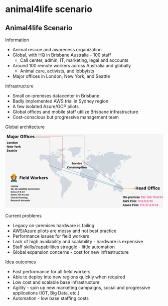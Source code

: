 # animal4life scenario

## Animal4life Scenario

Information

- Animal rescue and awareness organization
- Global, with HQ in Brisbane Australia - 100 staff
  - Call center, admin, IT, marketing, legal and accounts
- Around 100 remote workers across Australia and globally
  - Animal care, activists, and lobbyists
- Major offices in London, New York, and Seattle

Infrastructure

- Small on-premises datacenter in Brisbane
- Badly implemented AWS trial in Sydney region
- A few isolated Azure/GCP pilots
- Global offices and mobile staff utilize Brisbane infrastructure
- Cost-conscious but progressive management team

Global architecture

![img](./img/2.png)

Current problems

- Legacy on-premises hardware is failing
- AWS/Azure pilots are messy and not best practice
- Performance issues for field workers
- Lack of high availability and scalability - hardware is expensive
- Staff skills/capabilities struggle - little automation
- Global expansion concerns - cost for new infrastructure

Idea outcomes

- Fast performance for all field workers
- Able to deploy into new regions quickly when required
- Low cost and scalable base infrastructure
- Agility - spin up new marketing campaigns, social and progressive applications (IOT, Big Data, etc.)
- Automation - low base staffing costs

